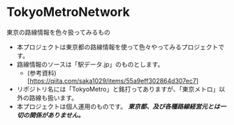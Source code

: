 # TokyoMetroNetwork
東京の路線情報を色々扱ってみるもの

- 本プロジェクトは東京都の路線情報を使って色々やってみるプロジェクトです。
- 路線情報のソースは「駅データ.jp」のものとします。
  -  (参考資料)[https://qiita.com/saka1029/items/55a9eff302864d307ec7]
- リポジトリ名には「TokyoMetro」と銘打ってありますが、「東京メトロ」以外の路線も扱います。
- 本プロジェクトは個人運用のものです。 ***東京都、及び各種路線経営元とは一切の関係がありません。***
